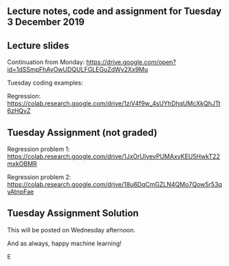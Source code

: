 ## Lecture notes, code and assignment for Tuesday 3 December 2019

## Lecture slides

Continuation from Monday:
https://drive.google.com/open?id=1dSSmpFhAyOwUDQULFGLEGuZdWy2Xx9Mu

Tuesday coding examples:

Regression: https://colab.research.google.com/drive/1ziV4f9w_4sUYhDhqUMcXkQhJTt6zHQvZ

## Tuesday Assignment (not graded)

Regression problem 1: https://colab.research.google.com/drive/1JxOrUIyevPUMAxvKEU5HwkT22mxkOBMR

Regression problem 2: https://colab.research.google.com/drive/18u6DqCmGZLN4QMo7Qow5r53qyAtnpFae

## Tuesday Assignment Solution
This will be posted on Wednesday afternoon.

And as always, happy machine learning!

E
